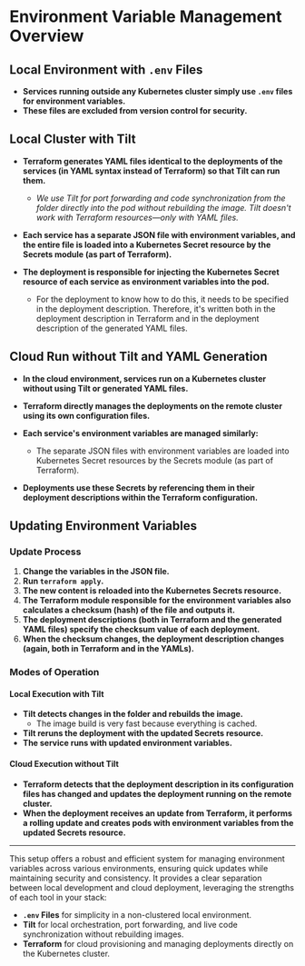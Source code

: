 # Environment Variable Management Overview

## Local Environment with `.env` Files

- **Services running outside any Kubernetes cluster simply use `.env` files for environment variables.**
- **These files are excluded from version control for security.**

## Local Cluster with Tilt

- **Terraform generates YAML files identical to the deployments of the services (in YAML syntax instead of Terraform) so that Tilt can run them.**
  - *We use Tilt for port forwarding and code synchronization from the folder directly into the pod without rebuilding the image. Tilt doesn't work with Terraform resources—only with YAML files.*

- **Each service has a separate JSON file with environment variables, and the entire file is loaded into a Kubernetes Secret resource by the Secrets module (as part of Terraform).**

- **The deployment is responsible for injecting the Kubernetes Secret resource of each service as environment variables into the pod.**
  - For the deployment to know how to do this, it needs to be specified in the deployment description. Therefore, it's written both in the deployment description in Terraform and in the deployment description of the generated YAML files.

## Cloud Run without Tilt and YAML Generation

- **In the cloud environment, services run on a Kubernetes cluster without using Tilt or generated YAML files.**

- **Terraform directly manages the deployments on the remote cluster using its own configuration files.**

- **Each service's environment variables are managed similarly:**
  - The separate JSON files with environment variables are loaded into Kubernetes Secret resources by the Secrets module (as part of Terraform).

- **Deployments use these Secrets by referencing them in their deployment descriptions within the Terraform configuration.**

## Updating Environment Variables

### Update Process

1. **Change the variables in the JSON file.**
2. **Run `terraform apply`.**
3. **The new content is reloaded into the Kubernetes Secrets resource.**
4. **The Terraform module responsible for the environment variables also calculates a checksum (hash) of the file and outputs it.**
5. **The deployment descriptions (both in Terraform and the generated YAML files) specify the checksum value of each deployment.**
6. **When the checksum changes, the deployment description changes (again, both in Terraform and in the YAMLs).**

### Modes of Operation

#### Local Execution with Tilt

- **Tilt detects changes in the folder and rebuilds the image.**
  - The image build is very fast because everything is cached.
- **Tilt reruns the deployment with the updated Secrets resource.**
- **The service runs with updated environment variables.**

#### Cloud Execution without Tilt

- **Terraform detects that the deployment description in its configuration files has changed and updates the deployment running on the remote cluster.**
- **When the deployment receives an update from Terraform, it performs a rolling update and creates pods with environment variables from the updated Secrets resource.**

---

This setup offers a robust and efficient system for managing environment variables across various environments, ensuring quick updates while maintaining security and consistency. It provides a clear separation between local development and cloud deployment, leveraging the strengths of each tool in your stack:

- **`.env` Files** for simplicity in a non-clustered local environment.
- **Tilt** for local orchestration, port forwarding, and live code synchronization without rebuilding images.
- **Terraform** for cloud provisioning and managing deployments directly on the Kubernetes cluster.
